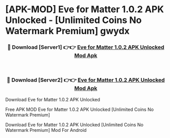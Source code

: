 # [APK-MOD] Eve for Matter 1.0.2 APK Unlocked - [Unlimited Coins No Watermark Premium] gwydx



<div align="center">
<h3>🔴 Download [Server1] 👉👉 <a href="https://momento.my/?title=Eve_for_Matter_1.0.2_APK_Unlocked">Eve for Matter 1.0.2 APK Unlocked Mod Apk</a></h3><br>

<h3>🔴 Download [Server2] 👉👉 <a href="https://momento.my/?title=Eve_for_Matter_1.0.2_APK_Unlocked">Eve for Matter 1.0.2 APK Unlocked Mod Apk</a></h3>
</div>



Download Eve for Matter 1.0.2 APK Unlocked 

Free APK MOD Eve for Matter 1.0.2 APK Unlocked [Unlimited Coins No Watermark Premium]

Download Eve for Matter 1.0.2 APK Unlocked [Unlimited Coins No Watermark Premium] Mod For Android
